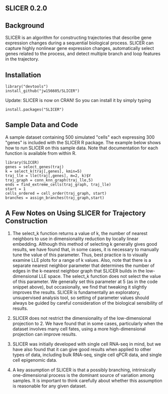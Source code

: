 ## SLICER 0.2.0

## Background

SLICER is an algorithm for constructing trajectories that describe gene expression changes during a sequential biological process. SLICER can capture highly nonlinear gene expression changes, automatically select genes related to the process, and detect multiple branch and loop features in the trajectory. 

## Installation
```{r,eval=FALSE}
library("devtools")
install_github("jw156605/SLICER")
```

Update: SLICER is now on CRAN! So you can install it by simply typing 
```{r,eval=FALSE}
install.packages("SLICER")
```

## Sample Data and Code
A sample dataset containing 500 simulated "cells" each expressing 300 "genes" is included with the SLICER R package. The example below shows how to run SLICER on this sample data. Note that documentation for each function is available from within R.

```{r,eval=FALSE}
library(SLICER)
genes = select_genes(traj)
k = select_k(traj[,genes], kmin=5)
traj_lle = lle(traj[,genes], m=2, k)$Y
traj_graph = conn_knn_graph(traj_lle,5)
ends = find_extreme_cells(traj_graph, traj_lle)
start = 1
cells_ordered = cell_order(traj_graph, start)
branches = assign_branches(traj_graph,start)
```

## A Few Notes on Using SLICER for Trajectory Construction
1. The select_k function returns a value of k, the number of nearest neighbors to use in dimensionality reduction by locally linear embedding. Although this method of selecting k generally gives good results, we have found that, in some cases, it is necessary to manually tune the value of this parameter. Thus, best practice is to visually examine LLE plots for a range of k values. Also, note that there is a separate nearest neighbor parameter that determines the number of edges in the k-nearest neighbor graph that SLICER builds in the low-dimensional LLE space. The select_k function does not select the value of this parameter. We generally set this parameter at 5 (as in the code snippet above), but occasionally, we find that tweaking it slightly improves the results. SLICER is fundamentally an exploratory, unsupervised analysis tool, so setting of parameter values should always be guided by careful consideration of the biological sensibility of results.

2. SLICER does not restrict the dimensionality of the low-dimensional projection to 2. We have found that in some cases, particularly when the dataset involves many cell fates, using a more high-dimensional projection can improve results.

3. SLICER was initially developed with single cell RNA-seq in mind, but we have also found that it can give good results when applied to other types of data, including bulk RNA-seq, single cell qPCR data, and single cell epigenomic data.

4. A key assumption of SLICER is that a possibly branching, intrinsically one-dimensional process is the dominant source of variation among samples. It is important to think carefully about whether this assumption is reasonable for any given dataset. 
